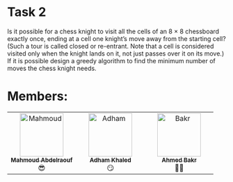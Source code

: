 # Task 2
Is it possible for a chess knight to visit all the cells of an 8 × 8 chessboard exactly once, ending at a cell one knight’s
move away from the starting cell? (Such a tour is called closed or re-entrant. Note that a cell is considered visited only
when the knight lands on it, not just passes over it on its move.)
If it is possible design a greedy algorithm to find the minimum number of moves the chess knight needs.

# Members:
<table>
  <tbody>
    <tr>
      <td align="center" valign="top" width="33.33%"><a href="https://github.com/Mahmoud-Abdelraouf"><img src="https://github.com/Mahmoud-Abdelraouf.png" width="100px;" alt="Mahmoud"/><br /><sub><b>Mahmoud Abdelraouf</b></sub></a><br />😎</td>
      <td align="center" valign="top" width="33.33%"><a href="https://github.com/adhamkhaled312"><img src="https://github.com/adhamkhaled312.png" width="100px;" alt="Adham"/><br /><sub><b>Adham Khaled</b></sub></a><br />😏</td>
      <td align="center" valign="top" width="33.33%"><a href="https://github.com/AhmedBakrXI"><img src="https://github.com/AhmedBakrXI.png" width="100px;" alt="Bakr"/><br /><sub><b>Ahmed Bakr</b></sub></a><br />👨‍💻</td>
    </tr>
  </tbody>
</table>
